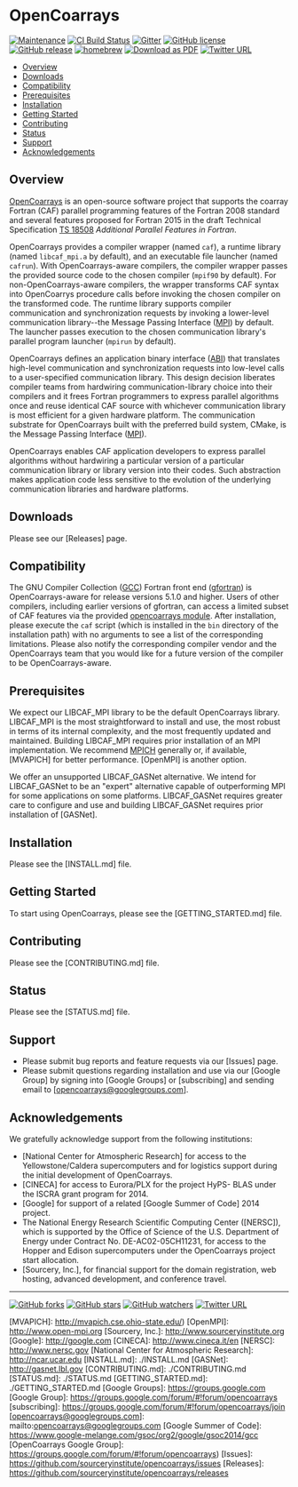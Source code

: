 <a name="top"> </a>

[This document is formatted with GitHub-Flavored Markdown.              ]:#
[For better viewing, including hyperlinks, read it online at            ]:#
[https://github.com/sourceryinstitute/opencoarrays/blob/master/README.md]:#

OpenCoarrays
============

[![Maintenance](https://img.shields.io/maintenance/yes/2017.svg?style=flat-square)](https://github.com/sourceryinstitute/opencoarrays/commits/master)
[![CI Build Status][build img]](https://travis-ci.org/sourceryinstitute/opencoarrays)
[![Gitter](https://img.shields.io/gitter/room/nwjs/nw.js.svg?style=flat-square)](https://gitter.im/sourceryinstitute/opencoarrays)
[![GitHub license][license img]](./LICENSE)
[![GitHub release][release img]](https://github.com/sourceryinstitute/opencoarrays/releases/latest)
[![homebrew](https://img.shields.io/homebrew/v/opencoarrays.svg?style=flat-square)](http://braumeister.org/formula/opencoarrays)
[![Download as PDF][pdf img]](http://md2pdf.herokuapp.com/sourceryinstitute/opencoarrays/blob/master/README.pdf)
[![Twitter URL](https://img.shields.io/twitter/url/http/shields.io.svg?style=social)](https://twitter.com/intent/tweet?hashtags=HPC,Fortran,PGAS&related=zbeekman,gnutools,HPCwire,HPC_Guru,hpcprogrammer,SciNetHPC,DegenerateConic,jeffdotscience,travisci&text=Stop%20programming%20w%2F%20the%20%23MPI%20docs%20in%20your%20lap%2C%20try%20Coarray%20Fortran%20w%2F%20OpenCoarrays%20%26%20GFortran!&url=https%3A//github.com/sourceryinstitute/opencoarrays)
<!-- [![Release Downloads][download img]](https://github.com/sourceryinstitute/opencoarrays/releases) -->

* [Overview](#overview)
* [Downloads](#downloads)
* [Compatibility](#compatibility)
* [Prerequisites](#prerequisites)
* [Installation](#installation)
* [Getting Started](#getting-started)
* [Contributing](#contributing)
* [Status](#status)
* [Support](#support)
* [Acknowledgements](#acknowledgements)

Overview
--------
[OpenCoarrays] is an open-source software project that supports the coarray Fortran (CAF) parallel programming features of the Fortran 2008 standard and several features proposed for Fortran 2015 in the draft Technical Specification [TS 18508] _Additional Parallel Features in Fortran_.

OpenCoarrays provides a compiler wrapper (named `caf`), a runtime library (named `libcaf_mpi.a` by default), and an executable file launcher (named `cafrun`).  With OpenCoarrays-aware compilers, the compiler wrapper passes the provided source code to the chosen compiler (`mpif90` by default).  For non-OpenCoarrays-aware compilers, the wrapper transforms CAF syntax into OpenCoarrys procedure calls before invoking the chosen compiler on the transformed code.  The runtime library supports compiler communication and synchronization requests by invoking a lower-level communication library--the Message Passing Interface ([MPI]) by default.  The launcher passes execution to the chosen communication library's parallel program launcher (`mpirun` by default).

OpenCoarrays defines an application binary interface ([ABI]) that translates high-level communication and synchronization requests into low-level calls to a user-specified communication library.  This design decision liberates compiler teams from hardwiring communication-library choice into their compilers and it frees Fortran programmers to express parallel algorithms once and reuse identical CAF source with whichever communication library is most efficient for a given hardware platform.  The communication substrate for OpenCoarrays built with the preferred build system, CMake, is the Message Passing Interface ([MPI]).

OpenCoarrays enables CAF application developers to express parallel algorithms without hardwiring a particular version of a particular communication library or library version into their codes.  Such abstraction makes application code less sensitive to the evolution of the underlying communication libraries and hardware platforms.

Downloads
---------
<!--[![Release Downloads][download img]](https://github.com/sourceryinstitute/opencoarrays/releases/latest)-->

Please see our [Releases] page.

Compatibility
-------------
The GNU Compiler Collection ([GCC]) Fortran front end ([gfortran]) is OpenCoarrays-aware for release versions 5.1.0 and higher.  Users of other compilers, including earlier versions of gfortran, can access a limited subset of CAF features via the provided [opencoarrays module].  After installation, please execute the `caf` script (which is installed in the `bin` directory of the installation path) with no arguments to see a list of the corresponding limitations.  Please also notify the corresponding compiler vendor and the OpenCoarrays team that you would like for a future version of the compiler to be OpenCoarrays-aware.

Prerequisites
-------------
We expect our LIBCAF_MPI library to be the default OpenCoarrays library.  LIBCAF_MPI is the most straightforward to install and use, the most robust in terms of its internal complexity, and the most frequently updated and maintained.  Building LIBCAF_MPI requires prior installation of an MPI implementation.  We recommend [MPICH] generally or, if available, [MVAPICH] for better performance. [OpenMPI] is another option.

We offer an unsupported LIBCAF_GASNet alternative.  We intend for LIBCAF_GASNet to be an "expert" alternative capable of outperforming MPI for some applications on some platforms.  LIBCAF_GASNet requires greater care to configure and use and building LIBCAF_GASNet requires prior installation of [GASNet].

Installation
------------

Please see the [INSTALL.md] file.

Getting Started
---------------

To start using OpenCoarrays, please see the [GETTING_STARTED.md] file.

Contributing
------------

Please see the [CONTRIBUTING.md] file.

Status
------

Please see the [STATUS.md] file.

Support
-------

* Please submit bug reports and feature requests via our [Issues] page.
* Please submit questions regarding installation and use via our [Google Group] by signing into [Google Groups] or [subscribing] and sending email to [opencoarrays@googlegroups.com].

Acknowledgements
----------------
We gratefully acknowledge support from the following institutions:

* [National Center for Atmospheric Research] for access to the Yellowstone/Caldera supercomputers and for logistics support during the initial development of OpenCoarrays.
* [CINECA] for access to Eurora/PLX for the project HyPS- BLAS under the ISCRA grant program for 2014.
* [Google] for support of a related [Google Summer of Code] 2014 project.
* The National Energy Research Scientific Computing Center ([NERSC]), which is supported by the Office of Science of the U.S. Department of Energy under Contract No. DE-AC02-05CH11231, for access to the Hopper and Edison supercomputers under the OpenCoarrays project start allocation.
* [Sourcery, Inc.], for financial support for the domain registration, web hosting, advanced development, and conference travel.

---

[![GitHub forks](https://img.shields.io/github/forks/sourceryinstitute/opencoarrays.svg?style=social&label=Fork)](https://github.com/sourceryinstitute/opencoarrays/fork)
[![GitHub stars](https://img.shields.io/github/stars/sourceryinstitute/opencoarrays.svg?style=social&label=Star)](https://github.com/sourceryinstitute/opencoarrays)
[![GitHub watchers](https://img.shields.io/github/watchers/sourceryinstitute/opencoarrays.svg?style=social&label=Watch)](https://github.com/sourceryinstitute/opencoarrays)
[![Twitter URL](https://img.shields.io/twitter/url/http/shields.io.svg?style=social)](https://twitter.com/intent/tweet?hashtags=HPC,Fortran,PGAS&related=zbeekman,gnutools,HPCwire,HPC_Guru,hpcprogrammer,SciNetHPC,DegenerateConic,jeffdotscience,travisci&text=Stop%20programming%20w%2F%20the%20%23MPI%20docs%20in%20your%20lap%2C%20try%20Coarray%20Fortran%20w%2F%20OpenCoarrays%20%26%20GFortran!&url=https%3A//github.com/sourceryinstitute/opencoarrays)


[Hyperlinks]:#

[Overview]: #overview
[Downloads]: #downloads
[Compatibility]: #compatibility
[Prerequisites]: #prerequisites
[Installation]: #installation
[Contributing]: #contributing
[Acknowledgements]: #acknowledgements


[OpenCoarrays]: http://www.opencoarrays.org
[ABI]: https://gcc.gnu.org/onlinedocs/gfortran/Coarray-Programming.html#Coarray-Programming
[TS 18508]: http://isotc.iso.org/livelink/livelink?func=ll&objId=16769292&objAction=Open
[MPI]: http://www.mpi-forum.org
[GCC]: http://gcc.gnu.org
[gfortran]: https://gcc.gnu.org/wiki/GFortran
[opencoarrays module]: ./src/extensions/opencoarrays.F90
[MPICH]: http://www.mpich.org
[MVAPICH]: http://mvapich.cse.ohio-state.edu/)
[OpenMPI]: http://www.open-mpi.org
[Sourcery, Inc.]: http://www.sourceryinstitute.org
[Google]: http://google.com
[CINECA]: http://www.cineca.it/en
[NERSC]: http://www.nersc.gov
[National Center for Atmospheric Research]: http://ncar.ucar.edu
[INSTALL.md]: ./INSTALL.md
[GASNet]: http://gasnet.lbl.gov
[CONTRIBUTING.md]: ./CONTRIBUTING.md
[STATUS.md]: ./STATUS.md
[GETTING_STARTED.md]: ./GETTING_STARTED.md
[Google Groups]: https://groups.google.com
[Google Group]: https://groups.google.com/forum/#!forum/opencoarrays
[subscribing]: https://groups.google.com/forum/#!forum/opencoarrays/join
[opencoarrays@googlegroups.com]: mailto:opencoarrays@googlegroups.com
[Google Summer of Code]: https://www.google-melange.com/gsoc/org2/google/gsoc2014/gcc
[OpenCoarrays Google Group]: https://groups.google.com/forum/#!forum/opencoarrays)
[Issues]: https://github.com/sourceryinstitute/opencoarrays/issues
[Releases]: https://github.com/sourceryinstitute/opencoarrays/releases

[build img]: https://img.shields.io/travis-ci/sourceryinstitute/opencoarrays/master.svg?style=flat-square "View Travis-CI builds"
[CI Master Branch]: https://travis-ci.org/sourceryinstitute/opencoarrays?branch=master "View Travis-CI builds"
[download img]: https://img.shields.io/github/downloads/sourceryinstitute/opencoarrays/total.svg?style=flat-square "Download count image source"
[license img]: https://img.shields.io/badge/license-BSD--3-blue.svg?style=flat-square "View BSD-3 License"
[release img]: https://img.shields.io/github/release/sourceryinstitute/opencoarrays.svg?style=flat-square "View latest release"
[pdf img]: https://img.shields.io/badge/PDF-README.md-6C2DC7.svg?style=flat-square "Download as PDF"
